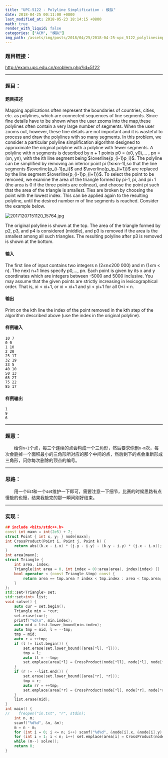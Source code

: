```yaml
---
title: "UPC-5122 - Polyline Simplification - 模拟"
date: 2018-04-25 00:11:00 +0800
last_modified_at: 2018-05-23 18:14:15 +0800
math: true
render_with_liquid: false
categories: ["ACM", "模拟"]
img_path: /assets/img/posts/2018/04/25/2018-04-25-upc_5122_polylinesimplification_mo_ni/
---
```


### 题目链接：

http://exam.upc.edu.cn/problem.php?id=5122

---
### 题目：

#### 题目描述
Mapping applications often represent the boundaries of countries, cities, etc. as polylines, which are connected sequences of line segments. Since fine details have to be shown when the user zooms into the map,these polylines often contain a very large number of segments. When the user zooms out, however, these fine details are not important and it is wasteful to process and draw the polylines with so many segments. In this problem, we consider a particular polyline simplification algorithm designed to approximate the original polyline with a polyline with fewer segments.
A polyline with n segments is described by n + 1 points p0 = (x0, y0),... , pn = (xn, yn), with the ith line segment being $\overline{p_{i-1}p_i}$. The polyline can be simplified by removing an interior point pi (1≤i≤n-1),so that the line segments $\overline{p_{i-1}p_i}$ and $\overline{p_ip_{i+1}}$ are replaced by the line segment $\overline{p_{i-1}p_{i+1}}$. To select the point to be removed, we examine the area of the triangle formed by pi-1, pi, and pi+1 (the area is 0 if the three points are colinear), and choose the point pi such that the area of the triangle is smallest. Ties are broken by choosing the point with the lowest index. This can be applied again to the resulting polyline, until the desired number m of line segments is reached. 
Consider the example below.

![20171207151120_15764.jpg][1]

The original polyline is shown at the top. The area of the triangle formed by p2, p3, and p4 is considered (middle), and p3 is removed if the area is the smallest among all such triangles. The resulting polyline after p3 is removed is shown at the bottom.
#### 输入
The first line of input contains two integers n (2≤n≤200 000) and m (1≤m < n). The next n+1 lines specify p0,..., pn. Each point is given by its x and y coordinates which are integers between -5000 and 5000 inclusive. You may assume that the given points are strictly increasing in lexicographical order. That is, xi < xi+1, or xi = xi+1 and yi < yi+1 for all 0≤i < n.
#### 输出
Print on the kth line the index of the point removed in the kth step of the algorithm described above (use the index in the original polyline).
#### 样例输入
```
10 7
0 0
1 10
2 20
25 17
32 19
33 5
40 10
50 13
65 27
75 22
85 17
```
#### 样例输出
```
1
9
6
```

---
### 题意：

&emsp;&emsp;给你`n+1`个点，每三个连续的点会构成一个三角形，然后要求你删`n-m`次，每次会删掉一个面积最小的三角形所对应的那个中间的点，然后剩下的点会重新形成三角形，问你每次删除的顶点的编号。

---
### 思路：

&emsp;&emsp;用一个$list$和一个$set$维护一下即可，需要注意一下细节，比赛的时候思路有点慢敲的也慢，结果我敲完的那一瞬间刚好结束。

---
### 实现：

```cpp
## include <bits/stdc++.h>
const int maxn = int(2e5) + 7;
struct Point { int x, y; } node[maxn];
int CrossProduct(Point i, Point j, Point k) {
    return abs((k.x - i.x) * (j.y - i.y) - (k.y - i.y) * (j.x - i.x));
}
int area[maxn];
struct Triangle {
    int area, index;
    Triangle(int area = 0, int index = 0):area(area), index(index) {}
    bool operator < (const Triangle &tmp) const {
        return area == tmp.area ? index < tmp.index : area < tmp.area;
    }
};
std::set<Triangle> set;
std::set<int> list;
void solve() {
    auto cur = set.begin();
    Triangle min = *cur;
    set.erase(cur);
    printf("%d\n", min.index);
    auto mid = list.lower_bound(min.index);
    auto tmp = mid, l = --tmp;
    tmp = mid;
    auto r = ++tmp;
    if (l != list.begin()) {
        set.erase(set.lower_bound({area[*l], *l}));
        tmp = l;
        auto ll = --tmp;
        set.emplace(area[*l] = CrossProduct(node[*ll], node[*l], node[*r]), *l);
    }
    if (r != --list.end()) {
        set.erase(set.lower_bound({area[*r], *r}));
        tmp = r;
        auto rr = ++tmp;
        set.emplace(area[*r] = CrossProduct(node[*l], node[*r], node[*rr]), *r);
    }
    list.erase(mid);
}
int main() {
//    freopen("in.txt", "r", stdin);
    int n, m;
    scanf("%d%d", &n, &m);
    m = n - m;
    for (int i = 0; i <= n; i++) scanf("%d%d", &node[i].x, &node[i].y), list.insert(i);
    for (int i = 1; i < n; i++) set.emplace(area[i] = CrossProduct(node[i - 1], node[i], node[i + 1]), i);
    while (m--) solve();
    return 0;
}
```


  [1]: 20171207151120_15764.jpg